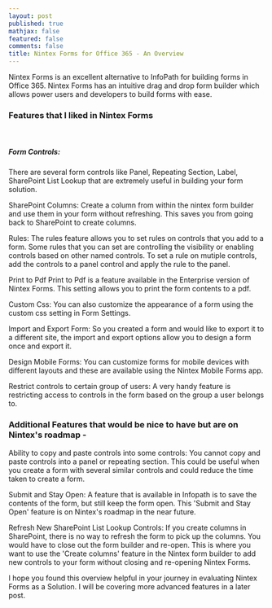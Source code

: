 ```yaml
---
layout: post
published: true
mathjax: false
featured: false
comments: false
title: Nintex Forms for Office 365 - An Overview
---
```

Nintex Forms is an excellent alternative to InfoPath for building forms in Office 365. Nintex Forms has an intuitive drag and drop form builder which allows power users and developers to build forms with ease.

### Features that I liked in Nintex Forms  

<br>

##### Form Controls:
There are several form controls like Panel, Repeating Section, Label, SharePoint List Lookup that are extremely useful in building your form solution.

SharePoint Columns:
Create a column from within the nintex form builder and use them in your form without refreshing. This saves you from going back to SharePoint to create columns. 

Rules:
The rules feature allows you to set rules on controls that you add to a form. Some rules that you can set are controlling the visibility or enabling controls based on other named controls. To set a rule on mutiple controls, add the controls to a panel control and apply the rule to the panel.

Print to Pdf
Print to Pdf is a feature available in the Enterprise version of Nintex Forms. This setting allows you to print the form contents to a pdf.

Custom Css:
You can also customize the appearance of a form using the custom css setting in Form Settings.

Import and Export Form:
So you created a form and would like to export it to a different site, the import and export options allow you to design a form once and export it.

Design Mobile Forms:
You can customize forms for mobile devices with different layouts and these are available using the Nintex Mobile Forms app.

Restrict controls to certain group of users:
A very handy feature is restricting access to controls in the form based on the group a user belongs to.

### Additional Features that would be nice to have but are on Nintex's roadmap -

Ability to copy and paste controls into some controls: You cannot copy and paste controls into a panel or repeating section. This could be useful when you create a form with several similar controls and could reduce the time taken to create a form.

Submit and Stay Open: A feature that is available in Infopath is to save the contents of the form, but still keep the form open. This 'Submit and Stay Open' feature is on Nintex's roadmap in the near future.

Refresh New SharePoint List Lookup Controls: If you create columns in SharePoint, there is no way to refresh the form to pick up the columns. You would have to close out the form builder and re-open. This is where you want to use the 'Create columns' feature in the Nintex form builder to add new controls to your form without closing and re-opening Nintex Forms.

I hope you found this overview helpful in your journey in evaluating Nintex Forms as a Solution. I will be covering more advanced features in a later post.
